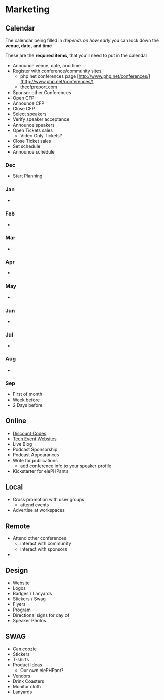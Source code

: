 
# Marketing


## Calendar 

The calendar being filled in *depends on how early* you can lock down 
the **venue, date, and time**

These are the **required items**, that you'll need to put in the calendar

* Announce venue, date, and time
* Register with conference/community sites
  - php.net conferences page [http://www.php.net/conferences/](http://www.php.net/conferences/)
  - [thecfpreport.com](https://thecfpreport.com/) 
* Sponsor other Conferences
* Open CFP
* Announce CFP
* Close CFP
* Select speakers
* Verify speaker acceptance
* Announce speakers
* Open Tickets sales
  - Video Only Tickets?
* Close Ticket sales
* Set schedule
* Announce schedule


### Dec 

* Start Planning

### Jan

* 

### Feb

* 

### Mar

* 


### Apr

* 

### May

* 

### Jun

* 

### Jul

* 

### Aug

* 

### Sep

* First of month
* Week before
* 2 Days before 


## Online

* [Discount Codes](discount-codes.md)
* [Tech Event Websites](tech-event-websites.md)
* Live Blog
* Podcast Sponsorship
* Podcast Appearances
* Write for publications
  - add conference info to your speaker profile
* Kickstarter for elePHPants


## Local

* Cross promotion with user groups
  - attend events
* Advertise at workspaces
  

## Remote 

* Attend other conferences 
  - interact with community
  - interact with sponsors
*  

## Design

* Website
* Logos
* Badges / Lanyards
* Stickers / Swag
* Flyers
* Program
* Directional signs for day of
* Speaker Photos



## SWAG

* Can coozie
* Stickers
* T-shirts
* Product Ideas
  - Our own elePHPant? 
* Vendors
* Drink Coasters
* Monitor cloth
* Lanyards





